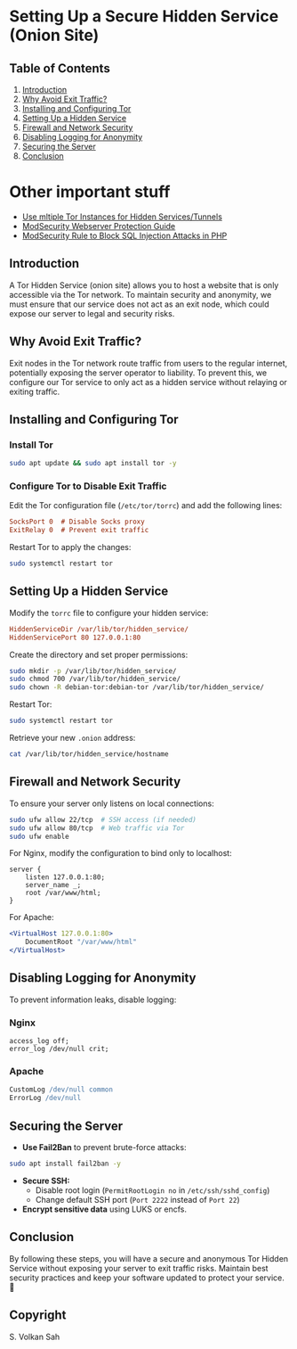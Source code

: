 # Setting Up a Secure Hidden Service (Onion Site)

## Table of Contents
1. [Introduction](#introduction)
2. [Why Avoid Exit Traffic?](#why-avoid-exit-traffic)
3. [Installing and Configuring Tor](#installing-and-configuring-tor)
4. [Setting Up a Hidden Service](#setting-up-a-hidden-service)
5. [Firewall and Network Security](#firewall-and-network-security)
6. [Disabling Logging for Anonymity](#disabling-logging-for-anonymity)
7. [Securing the Server](#securing-the-server)
8. [Conclusion](#conclusion)

# Other important stuff
- [Use mltiple Tor Instances for Hidden Services/Tunnels](https://github.com/VolkanSah/run-multiple-Tor-instances)
- [ModSecurity Webserver Protection Guide](https://github.com/VolkanSah/ModSecurity-Webserver-Protection-Guide)
- [ModSecurity Rule to Block SQL Injection Attacks in PHP](https://github.com/VolkanSah/ModSecurity-rule-to-block-SQL-injection-attacks-in-PHP)

## Introduction
A Tor Hidden Service (onion site) allows you to host a website that is only accessible via the Tor network. To maintain security and anonymity, we must ensure that our service does not act as an exit node, which could expose our server to legal and security risks.

## Why Avoid Exit Traffic?
Exit nodes in the Tor network route traffic from users to the regular internet, potentially exposing the server operator to liability. To prevent this, we configure our Tor service to only act as a hidden service without relaying or exiting traffic.

## Installing and Configuring Tor

### Install Tor
```bash
sudo apt update && sudo apt install tor -y
```

### Configure Tor to Disable Exit Traffic
Edit the Tor configuration file (`/etc/tor/torrc`) and add the following lines:
```ini
SocksPort 0  # Disable Socks proxy
ExitRelay 0  # Prevent exit traffic
```
Restart Tor to apply the changes:
```bash
sudo systemctl restart tor
```

## Setting Up a Hidden Service
Modify the `torrc` file to configure your hidden service:
```ini
HiddenServiceDir /var/lib/tor/hidden_service/
HiddenServicePort 80 127.0.0.1:80
```
Create the directory and set proper permissions:
```bash
sudo mkdir -p /var/lib/tor/hidden_service/
sudo chmod 700 /var/lib/tor/hidden_service/
sudo chown -R debian-tor:debian-tor /var/lib/tor/hidden_service/
```
Restart Tor:
```bash
sudo systemctl restart tor
```
Retrieve your new `.onion` address:
```bash
cat /var/lib/tor/hidden_service/hostname
```

## Firewall and Network Security
To ensure your server only listens on local connections:
```bash
sudo ufw allow 22/tcp  # SSH access (if needed)
sudo ufw allow 80/tcp  # Web traffic via Tor
sudo ufw enable
```
For Nginx, modify the configuration to bind only to localhost:
```nginx
server {
    listen 127.0.0.1:80;
    server_name _;
    root /var/www/html;
}
```
For Apache:
```apache
<VirtualHost 127.0.0.1:80>
    DocumentRoot "/var/www/html"
</VirtualHost>
```

## Disabling Logging for Anonymity
To prevent information leaks, disable logging:

### Nginx
```nginx
access_log off;
error_log /dev/null crit;
```

### Apache
```apache
CustomLog /dev/null common
ErrorLog /dev/null
```

## Securing the Server
- **Use Fail2Ban** to prevent brute-force attacks:
```bash
sudo apt install fail2ban -y
```
- **Secure SSH:**
  - Disable root login (`PermitRootLogin no` in `/etc/ssh/sshd_config`)
  - Change default SSH port (`Port 2222` instead of `Port 22`)
- **Encrypt sensitive data** using LUKS or encfs.

## Conclusion
By following these steps, you will have a secure and anonymous Tor Hidden Service without exposing your server to exit traffic risks. Maintain best security practices and keep your software updated to protect your service. 🚀

## Copyright
S. Volkan Sah
